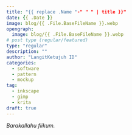 ```yaml
---
title: "{{ replace .Name "-" " " | title }}"
date: {{ .Date }}
image: blog/{{ .File.BaseFileName }}.webp
opengraph:
  image: blog/{{ .File.BaseFileName }}.webp
# post type (regular/featured)
type: "regular"
description: ""
author: "LangitKetujuh ID"
categories:
  - software
  - pattern
  - mockup
tag:
  - inkscape
  - gimp
  - krita
draft: true
---
```


_Barakallahu fiikum._
